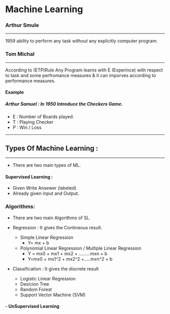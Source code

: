 # Machine Learning
 ### Arthur Smule
 --------------------------------------
 1959 ability to  perform any task without any explicitly computer program.
### Tom Michal 
-------------------------------------------
According to (ETP)Rule  Any Program learns with E (Experince) with respect to task and some perfromance measures & it can imporves according to performance measures.

#### Example 
 ##### Arthur Samuel : In 1950 Introduce the Checkers Game.
 - E   : Number of Boards played.
 - T   : Playing Checker
 - P   : Win / Loss
 
----------------------------------
## Types Of Machine Learning : 
---------------------------------------------------
- There are two main types of ML.
#### Supervised Learning :
 - Given Write Ansewer (labeled)
 - Already given input and Output.
 
 ### Algorithms:
 - There are two main Algorithms of SL.
 - Regression  : It gives the Contineous result.
     - Simple Linear Regression
        - Y= mx + b 
     - Polynomial Linear Regression  / Multiple Linear Regression
       - Y = mx0 + mx1 + mx2 + .........mxn + b
       - Y=mx0 + mx1^2 + mx2^2 +.....mxn^2 + b
   
 - Classification : It gives the discrete result
     - Logistic Linear Regression
     - Desicion Tree 
     - Random Forest
     - Support Vector Machine (SVM)
     
 
 
 
 
 
#### - UnSupervised Learning
